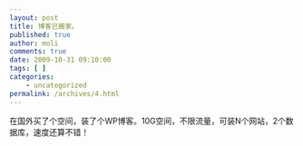 ```yaml
---
layout: post
title: 博客已搬家。
published: true
author: moli
comments: true
date: 2009-10-31 09:10:00
tags: [ ]
categories:
    - uncategorized
permalink: /archives/4.html
---
```

在国外买了个空间，装了个WP博客。10G空间，不限流量，可装N个网站，2个数据库，速度还算不错！


